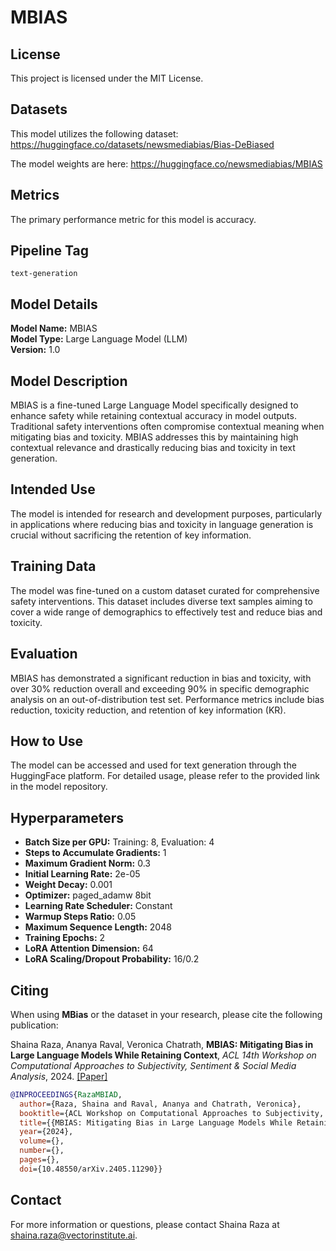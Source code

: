 # MBIAS

## License
This project is licensed under the MIT License.

## Datasets
This model utilizes the following dataset:
https://huggingface.co/datasets/newsmediabias/Bias-DeBiased

The model weights are here:
https://huggingface.co/newsmediabias/MBIAS

## Metrics
The primary performance metric for this model is accuracy.

## Pipeline Tag
`text-generation`

## Model Details
**Model Name:** MBIAS  
**Model Type:** Large Language Model (LLM)  
**Version:** 1.0  

## Model Description
MBIAS is a fine-tuned Large Language Model specifically designed to enhance safety while retaining contextual accuracy in model outputs. Traditional safety interventions often compromise contextual meaning when mitigating bias and toxicity. MBIAS addresses this by maintaining high contextual relevance and drastically reducing bias and toxicity in text generation.

## Intended Use
The model is intended for research and development purposes, particularly in applications where reducing bias and toxicity in language generation is crucial without sacrificing the retention of key information.

## Training Data
The model was fine-tuned on a custom dataset curated for comprehensive safety interventions. This dataset includes diverse text samples aiming to cover a wide range of demographics to effectively test and reduce bias and toxicity.

## Evaluation
MBIAS has demonstrated a significant reduction in bias and toxicity, with over 30% reduction overall and exceeding 90% in specific demographic analysis on an out-of-distribution test set. Performance metrics include bias reduction, toxicity reduction, and retention of key information (KR).

## How to Use
The model can be accessed and used for text generation through the HuggingFace platform. For detailed usage, please refer to the provided link in the model repository.

## Hyperparameters
- **Batch Size per GPU:** Training: 8, Evaluation: 4
- **Steps to Accumulate Gradients:** 1
- **Maximum Gradient Norm:** 0.3
- **Initial Learning Rate:** 2e-05
- **Weight Decay:** 0.001
- **Optimizer:** paged_adamw 8bit
- **Learning Rate Scheduler:** Constant
- **Warmup Steps Ratio:** 0.05
- **Maximum Sequence Length:** 2048
- **Training Epochs:** 2
- **LoRA Attention Dimension:** 64
- **LoRA Scaling/Dropout Probability:** 16/0.2

## Citing
When using **MBias** or the dataset in your research, please cite the following publication:

Shaina Raza, Ananya Raval, Veronica Chatrath, **MBIAS: Mitigating Bias in Large Language Models While Retaining Context**, _ACL 14th Workshop on Computational Approaches to Subjectivity, Sentiment & Social Media Analysis_, 2024. [[Paper]](https://arxiv.org/abs/2405.11290)

```bibtex
@INPROCEEDINGS{RazaMBIAD,
  author={Raza, Shaina and Raval, Ananya and Chatrath, Veronica},
  booktitle={ACL Workshop on Computational Approaches to Subjectivity, Sentiment & Social Media Analysis}, 
  title={{MBIAS: Mitigating Bias in Large Language Models While Retaining Context}}, 
  year={2024},
  volume={},
  number={},
  pages={},
  doi={10.48550/arXiv.2405.11290}}
```
## Contact
For more information or questions, please contact Shaina Raza at [shaina.raza@vectorinstitute.ai](mailto:shaina.raza@vectorinstitute.ai).
